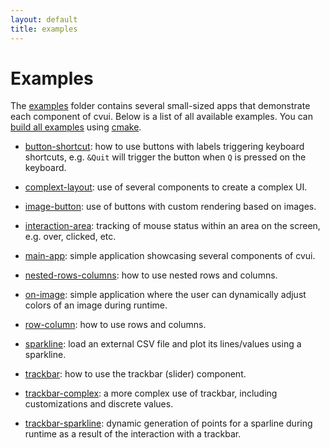 ```yaml
---
layout: default
title: examples
---
```


# Examples

The [examples](https://github.com/Dovyski/cvui/tree/master/example) folder contains several small-sized apps that demonstrate each component of cvui. Below is a list of all available examples. You can [build all examples](../build) using [cmake](https://cmake.org).

* [button-shortcut](https://github.com/Dovyski/cvui/tree/master/example/src/button-shortcut): how to use buttons with labels triggering keyboard shortcuts, e.g. `&Quit` will trigger the button when `Q` is pressed on the keyboard.

* [complext-layout](https://github.com/Dovyski/cvui/tree/master/example/src/complext-layout): use of several components to create a complex UI.

* [image-button](https://github.com/Dovyski/cvui/tree/master/example/src/image-button): use of buttons with custom rendering based on images.

* [interaction-area](https://github.com/Dovyski/cvui/tree/master/example/src/interaction-area): tracking of mouse status within an area on the screen, e.g. over, clicked, etc.

* [main-app](https://github.com/Dovyski/cvui/tree/master/example/src/main-app): simple application showcasing several components of cvui.

* [nested-rows-columns](https://github.com/Dovyski/cvui/tree/master/example/src/nested-rows-columns): how to use nested rows and columns.

* [on-image](https://github.com/Dovyski/cvui/tree/master/example/src/on-image): simple application where the user can dynamically adjust colors of an image during runtime.

* [row-column](https://github.com/Dovyski/cvui/tree/master/example/src/row-column): how to use rows and columns.

* [sparkline](https://github.com/Dovyski/cvui/tree/master/example/src/sparkline): load an external CSV file and plot its lines/values using a sparkline.

* [trackbar](https://github.com/Dovyski/cvui/tree/master/example/src/trackbar): how to use the trackbar (slider) component.

* [trackbar-complex](https://github.com/Dovyski/cvui/tree/master/example/src/trackbar-complex): a more complex use of trackbar, including customizations and discrete values.

* [trackbar-sparkline](https://github.com/Dovyski/cvui/tree/master/example/src/trackbar-sparkline): dynamic generation of points for a sparline during runtime as a result of the interaction with a trackbar.
